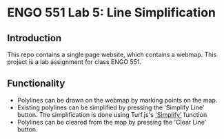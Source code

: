 # ENGO 551 Lab 5: Line Simplification 

## Introduction
This repo contains a single page website, which contains a webmap. This project is a lab assignment for class ENGO 551.

## Functionality
- Polylines can be drawn on the webmap by marking points on the map.
- Existing polylines can be simplified by pressing the 'Simplify Line' button. The simplification is done using Turf.js's ['Simplify'](https://turfjs.org/docs/#simplify) function
- Polylines can be cleared from the map by pressing the 'Clear Line' button.

